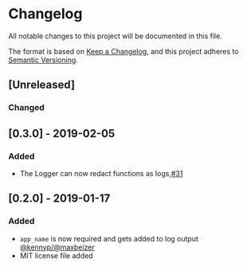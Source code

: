 # Changelog
All notable changes to this project will be documented in this file.

The format is based on [Keep a Changelog](https://keepachangelog.com/en/1.0.0/),
and this project adheres to [Semantic Versioning](https://semver.org/spec/v2.0.0.html).

## [Unreleased]
### Changed

## [0.3.0] - 2019-02-05
### Added
- The Logger can now redact functions as logs,[#31](https://github.com/heroku/plexy/pull/31)

## [0.2.0] - 2019-01-17
### Added
- `app_name` is now required and gets added to log output [@kennyp/@maxbeizer](https://github.com/heroku/plexy/pull/30)
- MIT license file added
